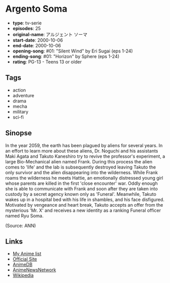 # Argento Soma

-   **type**: tv-serie
-   **episodes**: 25
-   **original-name**: アルジェント ソーマ
-   **start-date**: 2000-10-06
-   **end-date**: 2000-10-06
-   **opening-song**: #01: "Silent Wind" by Eri Sugai (eps 1-24)
-   **ending-song**: #01: "Horizon" by Sphere (eps 1-24)
-   **rating**: PG-13 - Teens 13 or older

## Tags

-   action
-   adventure
-   drama
-   mecha
-   military
-   sci-fi

## Sinopse

In the year 2059, the earth has been plagued by aliens for several years. In an effort to learn more about these aliens, Dr. Noguchi and his assistants Maki Agata and Takuto Kaneshiro try to revive the professor's experiment, a large Bio-Mechanical alien named Frank. During this process the alien comes to 'life' and the lab is subsequently destroyed leaving Takuto the only survivor and the alien disappearing into the wilderness. While Frank roams the wilderness he meets Hattie, an emotionally distressed young girl whose parents are killed in the first 'close encounter' war. Oddly enough she is able to communicate with Frank and soon after they are taken into custody by a secret agency known only as 'Funeral'. Meanwhile, Takuto wakes up in a hospital bed with his life in shambles, and his face disfigured. Motivated by vengeance and heart break, Takuto accepts an offer from the mysterious 'Mr. X' and receives a new identity as a ranking Funeral officer named Ryu Soma.

(Source: ANN)

## Links

-   [My Anime list](https://myanimelist.net/anime/285/Argento_Soma)
-   [Official Site](http://www.sunrise-anime.jp/sunrise-inc/works/detail.php?cid=28)
-   [AnimeDB](http://anidb.info/perl-bin/animedb.pl?show=anime&aid=50)
-   [AnimeNewsNetwork](http://www.animenewsnetwork.com/encyclopedia/anime.php?id=413)
-   [Wikipedia](http://en.wikipedia.org/wiki/Argento_Soma)
